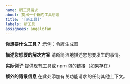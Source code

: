 ```yaml
---
name: 新工具请求
about: 提出一个新的工具想法
title: '[新工具]'
labels: 新工具
assignees: angelofan
---
```


**你想要什么工具？**
示例：令牌生成器

**描述您想要的解决方案**
清晰简洁地描述您想要发生的事情。

**实际例子**
提供现有工具或 npm 包的链接（如果存在）

**额外的背景信息**
在此处添加有关功能请求的任何其他上下文。
